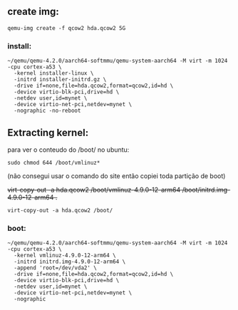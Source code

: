 ## create img:
```
qemu-img create -f qcow2 hda.qcow2 5G
```

### install:
```
~/qemu/qemu-4.2.0/aarch64-softmmu/qemu-system-aarch64 -M virt -m 1024 -cpu cortex-a53 \
  -kernel installer-linux \
  -initrd installer-initrd.gz \
  -drive if=none,file=hda.qcow2,format=qcow2,id=hd \
  -device virtio-blk-pci,drive=hd \
  -netdev user,id=mynet \
  -device virtio-net-pci,netdev=mynet \
  -nographic -no-reboot
  ```

## Extracting kernel: 
para ver o conteudo do /boot/ no ubuntu:


```
sudo chmod 644 /boot/vmlinuz* 
```
(não consegui usar o comando do site então copiei toda partição de boot)

~~virt-copy-out -a hda.qcow2 /boot/vmlinuz-4.9.0-12-arm64 /boot/initrd.img-4.9.0-12-arm64 .~~
```
virt-copy-out -a hda.qcow2 /boot/ 
```

### boot:
```
~/qemu/qemu-4.2.0/aarch64-softmmu/qemu-system-aarch64 -M virt -m 1024 -cpu cortex-a53 \
  -kernel vmlinuz-4.9.0-12-arm64 \
  -initrd initrd.img-4.9.0-12-arm64 \
  -append 'root=/dev/vda2' \
  -drive if=none,file=hda.qcow2,format=qcow2,id=hd \
  -device virtio-blk-pci,drive=hd \
  -netdev user,id=mynet \
  -device virtio-net-pci,netdev=mynet \
  -nographic
  ```
